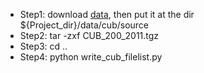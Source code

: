 - Step1: download [data](http://www.vision.caltech.edu/visipedia-data/CUB-200-2011/CUB_200_2011.tgz), then put it at the dir ${Project_dir}/data/cub/source
- Step2: tar -zxf CUB_200_2011.tgz
- Step3: cd ..
- Step4: python write_cub_filelist.py

